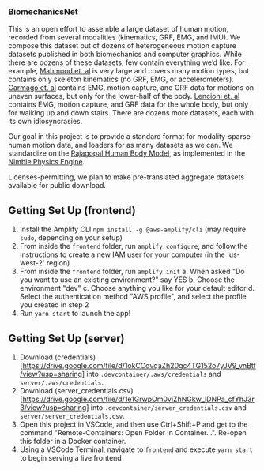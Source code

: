 ### BiomechanicsNet

This is an open effort to assemble a large dataset of human motion, recorded from several modalities (kinematics, GRF, EMG, and IMU). We compose this dataset out of dozens of heterogeneous motion capture datasets published in both biomechanics and computer graphics. While there are dozens of these datasets, few contain everything we’d like. For example, [Mahmood et. al](https://amass.is.tue.mpg.de/) is very large and covers many motion types, but contains only skeleton kinematics (no GRF, EMG, or accelerometers). [Carmago et. al](http://www.epic.gatech.edu/opensource-biomechanics-camargo-et-al/) contains EMG, motion capture, and GRF data for motions on uneven surfaces, but only for the lower-half of the body. [Lencioni et. al](https://springernature.figshare.com/collections/Human_kinematic_kinetic_and_EMG_data_during_level_walking_toe_heel-walking_stairs_ascending_descending/4494755) contains EMG, motion capture, and GRF data for the whole body, but only for walking up and down stairs. There are dozens more datasets, each with its own idiosyncrasies.

Our goal in this project is to provide a standard format for modality-sparse human motion data, and loaders for as many datasets as we can. We standardize on the [Rajagopal Human Body Model](https://simtk.org/projects/full_body), as implemented in the [Nimble Physics Engine](https://nimblephysics.org).

Licenses-permitting, we plan to make pre-translated aggregate datasets available for public download.

## Getting Set Up (frontend)
1. Install the Amplify CLI `npm install -g @aws-amplify/cli` (may require `sudo`, depending on your setup)
2. From inside the `frontend` folder, run `amplify configure`, and follow the instructions to create a new IAM user for your computer (in the 'us-west-2' region)
3. From inside the `frontend` folder, run `amplify init`
    a. When asked "Do you want to use an existing environment?" say YES
    b. Choose the environment "dev"
    c. Choose anything you like for your default editor
    d. Select the authentication method "AWS profile", and select the profile you created in step 2
4. Run `yarn start` to launch the app!
## Getting Set Up (server)

1. Download (credentials)[https://drive.google.com/file/d/1okCCdvqaZh20gc4TG152o7yJV9_vnBtf/view?usp=sharing] into `.devcontainer/.aws/credentials` and `server/.aws/credentials`.
2. Download (server_credentials.csv)[https://drive.google.com/file/d/1e1GrwpOm0viZhNGkw_lDNPa_cfYhJ3r3/view?usp=sharing] into `.devcontainer/server_credentials.csv` and `server/server_credentials.csv`.
3. Open this project in VSCode, and then use Ctrl+Shift+P and get to the command "Remote-Containers: Open Folder in Container...". Re-open this folder in a Docker container.
4. Using a VSCode Terminal, navigate to `frontend` and execute `yarn start` to begin serving a live frontend
